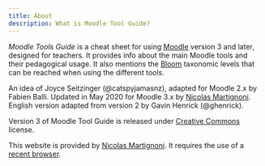 ```yaml
---
title: About
description: What is Moodle Tool Guide?
---
```


_Moodle Tools Guide_ is a cheat sheet for using [Moodle][moodle] version 3 and later, designed for teachers. It provides info about the main Moodle tools and their pedagogical usage. It also mentions the [Bloom][bloom] taxonomic levels that can be reached when using the different tools.

An idea of Joyce Seitzinger (@catspyjamasnz), adapted for Moodle 2.x by Fabien Balli. Updated in May 2020 for Moodle 3.x by [Nicolas Martignoni][nm]. English version adapted from version 2 by Gavin Henrick (@ghenrick).

Version 3 of Moodle Tool Guide is released under [Creative Commons][cc] license.

This website is provided by [Nicolas Martignoni][nm]. It requires the use of a [recent browser][browser].

 [moodle]: https://moodle.org/
 [bloom]: https://fr.wikipedia.org/wiki/Taxonomie_de_Bloom
 [cc]: https://creativecommons.org/licenses/by-nc-sa/4.0/
 [browser]: https://browsehappy.com/
 [nm]: https://blog.martignoni.net/a-propos/
